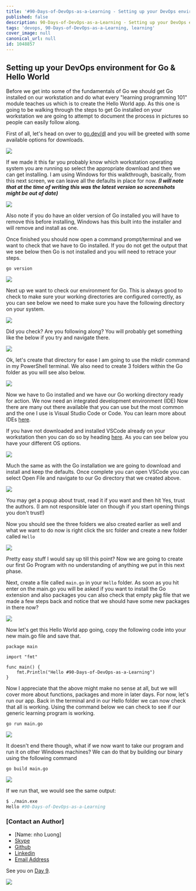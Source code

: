 ```yaml
---
title: '#90-Days-of-DevOps-as-a-Learning - Setting up your DevOps environment for Go & Hello World - Day 8'
published: false
description: 90-Days-of-DevOps-as-a-Learning - Setting up your DevOps environment for Go & Hello World
tags: 'devops, 90-Days-of-DevOps-as-a-Learning, learning'
cover_image: null
canonical_url: null
id: 1048857
---
```


## Setting up your DevOps environment for Go & Hello World

Before we get into some of the fundamentals of Go we should get Go installed on our workstation and do what every "learning programming 101" module teaches us which is to create the Hello World app. As this one is going to be walking through the steps to get Go installed on your workstation we are going to attempt to document the process in pictures so people can easily follow along.

First of all, let's head on over to [go.dev/dl](https://go.dev/dl/) and you will be greeted with some available options for downloads.

![](Images/Day8_Go1.png)

If we made it this far you probably know which workstation operating system you are running so select the appropriate download and then we can get installing. I am using Windows for this walkthrough, basically, from this next screen, we can leave all the defaults in place for now. **_(I will note that at the time of writing this was the latest version so screenshots might be out of date)_**

![](Images/Day8_Go2.png)

Also note if you do have an older version of Go installed you will have to remove this before installing, Windows has this built into the installer and will remove and install as one.

Once finished you should now open a command prompt/terminal and we want to check that we have to Go installed. If you do not get the output that we see below then Go is not installed and you will need to retrace your steps.

`go version`

![](Images/Day8_Go3.png)

Next up we want to check our environment for Go. This is always good to check to make sure your working directories are configured correctly, as you can see below we need to make sure you have the following directory on your system.

![](Images/Day8_Go4.png)

Did you check? Are you following along? You will probably get something like the below if you try and navigate there.

![](Images/Day8_Go5.png)

Ok, let's create that directory for ease I am going to use the mkdir command in my PowerShell terminal. We also need to create 3 folders within the Go folder as you will see also below.

![](Images/Day8_Go6.png)

Now we have to Go installed and we have our Go working directory ready for action. We now need an integrated development environment (IDE) Now there are many out there available that you can use but the most common and the one I use is Visual Studio Code or Code. You can learn more about IDEs [here](https://www.youtube.com/watch?v=vUn5akOlFXQ).

If you have not downloaded and installed VSCode already on your workstation then you can do so by heading [here](https://code.visualstudio.com/download). As you can see below you have your different OS options.

![](Images/Day8_Go7.png)

Much the same as with the Go installation we are going to download and install and keep the defaults. Once complete you can open VSCode you can select Open File and navigate to our Go directory that we created above.

![](Images/Day8_Go8.png)

You may get a popup about trust, read it if you want and then hit Yes, trust the authors. (I am not responsible later on though if you start opening things you don't trust!)

Now you should see the three folders we also created earlier as well and what we want to do now is right click the src folder and create a new folder called `Hello`

![](Images/Day8_Go9.png)

Pretty easy stuff I would say up till this point? Now we are going to create our first Go Program with no understanding of anything we put in this next phase.

Next, create a file called `main.go` in your `Hello` folder. As soon as you hit enter on the main.go you will be asked if you want to install the Go extension and also packages you can also check that empty pkg file that we made a few steps back and notice that we should have some new packages in there now?

![](Images/Day8_Go10.png)

Now let's get this Hello World app going, copy the following code into your new main.go file and save that.

```
package main

import "fmt"

func main() {
    fmt.Println("Hello #90-Days-of-DevOps-as-a-Learning")
}
```

Now I appreciate that the above might make no sense at all, but we will cover more about functions, packages and more in later days. For now, let's run our app. Back in the terminal and in our Hello folder we can now check that all is working. Using the command below we can check to see if our generic learning program is working.

```
go run main.go
```

![](Images/Day8_Go11.png)

It doesn't end there though, what if we now want to take our program and run it on other Windows machines? We can do that by building our binary using the following command

```
go build main.go
```

![](Images/Day8_Go12.png)

If we run that, we would see the same output:

```bash
$ ./main.exe
Hello #90-Days-of-DevOps-as-a-Learning
```

### [Contact an Author]
* [Name: nho Luong]
* [Skype](luongutnho_skype)
* [Github](https://github.com/nholuongut/)
* [Linkedin](https://www.linkedin.com/in/nholuong/)
* [Email Address](luongutnho@hotmail.com)

See you on [Day 9](day09.md).

![](Images/Day8_Go13.png)
